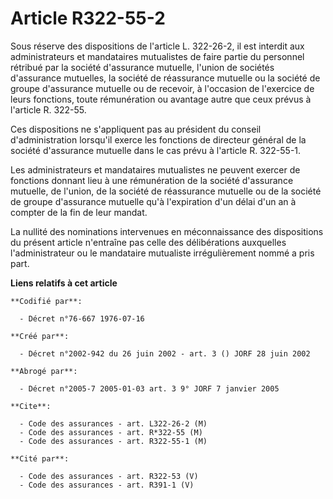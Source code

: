 # Article R322-55-2

Sous réserve des dispositions de l'article L. 322-26-2, il est interdit aux administrateurs et mandataires mutualistes de
faire partie du personnel rétribué par la société d'assurance mutuelle, l'union de sociétés d'assurance mutuelles, la société
de réassurance mutuelle ou la société de groupe d'assurance mutuelle ou de recevoir, à l'occasion de l'exercice de leurs
fonctions, toute rémunération ou avantage autre que ceux prévus à l'article R. 322-55.

Ces dispositions ne s'appliquent pas au président du conseil d'administration lorsqu'il exerce les fonctions de directeur
général de la société d'assurance mutuelle dans le cas prévu à l'article R. 322-55-1.

Les administrateurs et mandataires mutualistes ne peuvent exercer de fonctions donnant lieu à une rémunération de la société
d'assurance mutuelle, de l'union, de la société de réassurance mutuelle ou de la société de groupe d'assurance mutuelle qu'à
l'expiration d'un délai d'un an à compter de la fin de leur mandat.

La nullité des nominations intervenues en méconnaissance des dispositions du présent article n'entraîne pas celle des
délibérations auxquelles l'administrateur ou le mandataire mutualiste irrégulièrement nommé a pris part.

**Liens relatifs à cet article**

	**Codifié par**:

	  - Décret n°76-667 1976-07-16

	**Créé par**:

	  - Décret n°2002-942 du 26 juin 2002 - art. 3 () JORF 28 juin 2002

	**Abrogé par**:

	  - Décret n°2005-7 2005-01-03 art. 3 9° JORF 7 janvier 2005

	**Cite**:

	  - Code des assurances - art. L322-26-2 (M)
	  - Code des assurances - art. R*322-55 (M)
	  - Code des assurances - art. R322-55-1 (M)

	**Cité par**:

	  - Code des assurances - art. R322-53 (V)
	  - Code des assurances - art. R391-1 (V)
